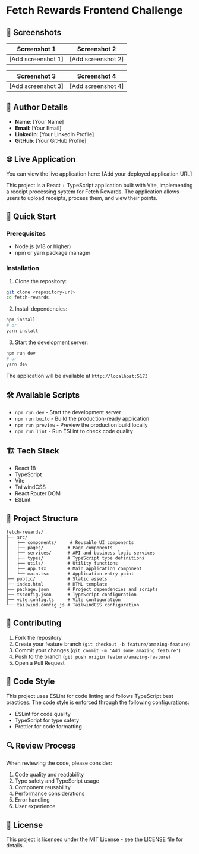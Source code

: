 # Fetch Rewards Frontend Challenge

## 📸 Screenshots

| Screenshot 1       | Screenshot 2       |
| ------------------ | ------------------ |
| [Add screenshot 1] | [Add screenshot 2] |

| Screenshot 3       | Screenshot 4       |
| ------------------ | ------------------ |
| [Add screenshot 3] | [Add screenshot 4] |

## 👤 Author Details

- **Name**: [Your Name]
- **Email**: [Your Email]
- **LinkedIn**: [Your LinkedIn Profile]
- **GitHub**: [Your GitHub Profile]

## 🌐 Live Application

You can view the live application here: [Add your deployed application URL]

This project is a React + TypeScript application built with Vite, implementing a receipt processing system for Fetch Rewards. The application allows users to upload receipts, process them, and view their points.

## 🚀 Quick Start

### Prerequisites

- Node.js (v18 or higher)
- npm or yarn package manager

### Installation

1. Clone the repository:

```bash
git clone <repository-url>
cd fetch-rewards
```

2. Install dependencies:

```bash
npm install
# or
yarn install
```

3. Start the development server:

```bash
npm run dev
# or
yarn dev
```

The application will be available at `http://localhost:5173`

## 🛠️ Available Scripts

- `npm run dev` - Start the development server
- `npm run build` - Build the production-ready application
- `npm run preview` - Preview the production build locally
- `npm run lint` - Run ESLint to check code quality

## 🏗️ Tech Stack

- React 18
- TypeScript
- Vite
- TailwindCSS
- React Router DOM
- ESLint

## 📁 Project Structure

```
fetch-rewards/
├── src/
│   ├── components/     # Reusable UI components
│   ├── pages/         # Page components
│   ├── services/      # API and business logic services
│   ├── types/         # TypeScript type definitions
│   ├── utils/         # Utility functions
│   ├── App.tsx        # Main application component
│   └── main.tsx       # Application entry point
├── public/            # Static assets
├── index.html         # HTML template
├── package.json       # Project dependencies and scripts
├── tsconfig.json      # TypeScript configuration
├── vite.config.ts     # Vite configuration
└── tailwind.config.js # TailwindCSS configuration
```

## 🤝 Contributing

1. Fork the repository
2. Create your feature branch (`git checkout -b feature/amazing-feature`)
3. Commit your changes (`git commit -m 'Add some amazing feature'`)
4. Push to the branch (`git push origin feature/amazing-feature`)
5. Open a Pull Request

## 📝 Code Style

This project uses ESLint for code linting and follows TypeScript best practices. The code style is enforced through the following configurations:

- ESLint for code quality
- TypeScript for type safety
- Prettier for code formatting

## 🔍 Review Process

When reviewing the code, please consider:

1. Code quality and readability
2. Type safety and TypeScript usage
3. Component reusability
4. Performance considerations
5. Error handling
6. User experience

## 📄 License

This project is licensed under the MIT License - see the LICENSE file for details.

